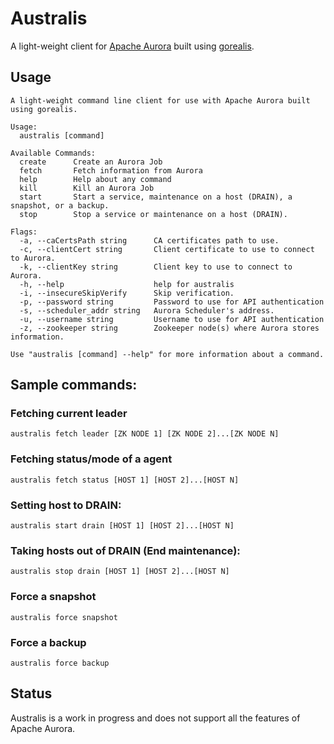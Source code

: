 # Australis

A light-weight client for [Apache Aurora](https://aurora.apache.org/) built using [gorealis](https://github.com/paypal/gorealis).

## Usage 

```
A light-weight command line client for use with Apache Aurora built using gorealis.

Usage:
  australis [command]

Available Commands:
  create      Create an Aurora Job
  fetch       Fetch information from Aurora
  help        Help about any command
  kill        Kill an Aurora Job
  start       Start a service, maintenance on a host (DRAIN), a snapshot, or a backup.
  stop        Stop a service or maintenance on a host (DRAIN).

Flags:
  -a, --caCertsPath string      CA certificates path to use.
  -c, --clientCert string       Client certificate to use to connect to Aurora.
  -k, --clientKey string        Client key to use to connect to Aurora.
  -h, --help                    help for australis
  -i, --insecureSkipVerify      Skip verification.
  -p, --password string         Password to use for API authentication
  -s, --scheduler_addr string   Aurora Scheduler's address.
  -u, --username string         Username to use for API authentication
  -z, --zookeeper string        Zookeeper node(s) where Aurora stores information.

Use "australis [command] --help" for more information about a command.
```

## Sample commands:

### Fetching current leader
`australis fetch leader [ZK NODE 1] [ZK NODE 2]...[ZK NODE N]`

### Fetching status/mode of a agent
`australis fetch status [HOST 1] [HOST 2]...[HOST N]`

### Setting host to DRAIN:
`australis start drain [HOST 1] [HOST 2]...[HOST N]`

### Taking hosts out of DRAIN (End maintenance):
`australis stop drain [HOST 1] [HOST 2]...[HOST N]`

### Force a snapshot
`australis force snapshot`

### Force a backup
`australis force backup`

## Status
Australis is a work in progress and does not support all the features of Apache Aurora.
